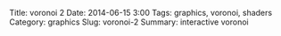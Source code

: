 Title: voronoi 2
Date: 2014-06-15 3:00
Tags: graphics, voronoi, shaders
Category: graphics
Slug: voronoi-2
Summary: interactive voronoi


<canvas id="voronoi" width="500" height="500" class="shader-demo update mouse"></canvas>

<script id="voronoi-fs" type="x-shader/x-fragment">
precision mediump float;
uniform sampler2D randTex;
uniform float time;

vec4 rand( vec2 p ) {
    vec4 r = texture2D( randTex, p/256.0, -100.0 );
    return sin(r*(7.0+time)) * 0.5 + 0.5;
}

void voronoi( in vec2 x, out vec2 cell)
{
    vec2 xcell = floor(x);
    vec2 xoffset = fract(x);

    float bestSqrDist = 8.0;
    vec2 bestRelativeCell;
    vec2 bestOffset;

    for( float j = -2.0; j <= 2.0; j++ )
    for( float i = -2.0; i <= 2.0; i++ )
    {
        vec2 relativeCell = vec2(i,j);
        vec2 currentCell = relativeCell + xcell;
		vec2 offset = rand(currentCell).xy;
        vec2 relativePoint = relativeCell + offset - xoffset;
        float sqrDist = dot(relativePoint,relativePoint);

        if( sqrDist < bestSqrDist )
        {
            bestSqrDist = sqrDist;
            bestRelativeCell = relativeCell;
            bestOffset = offset;
        }
    }
    cell = bestRelativeCell + xcell;
}

void voronoiBorder(in vec2 x, in vec2 cell, out vec2 uv) {
    vec2 xcell = floor(x);
    vec2 xoffset = fract(x);
    vec2 bestRelativeCell = cell - xcell;
    vec2 bestOffset = rand(cell).xy;

    vec2 bestRelativePoint = bestRelativeCell + bestOffset - xoffset;

    float bestBorderDist = 8.0;
    float distAlongEdge;

    for( float j=-2.0; j<=2.0; j++ )
    for( float i=-2.0; i<=2.0; i++ )
    {
    	//skip current cell
    	if(i==0.0 && j==0.0) continue;

        vec2 relativeCell = bestRelativeCell + vec2(i,j);
        vec2 currentCell = relativeCell + xcell;
		vec2 offset = rand(currentCell).xy;
        vec2 relativePoint = relativeCell + offset - xoffset;

        vec2 midpoint = (relativePoint + bestRelativePoint) * 0.5;
        vec2 direction = normalize(relativePoint - bestRelativePoint);

        float dist = dot(midpoint, direction);
        if(dist < bestBorderDist) {
        	bestBorderDist = dist;
        	vec2 edgeDir = direction.yx * vec2(1,-1);
        	distAlongEdge = dot(midpoint, edgeDir);
        }
    }

    uv = vec2(bestBorderDist, distAlongEdge);
}

varying vec2 position;
uniform vec2 canvasSize;
uniform vec2 mouseState;

void main( void )
{
    float size = 35.0;
    vec2 p = position * canvasSize / size;
    vec2 m = mouseState / size;

	vec2 cell;
	vec2 border;
    voronoi( p, cell);
    voronoiBorder(p, cell, border);
    vec2 mcell;
    voronoi(m, mcell);

	
	vec3 col = vec3(1,1,1);
    if(mcell == cell) {
        float edge = cos(border.y*20.0 + time * 10.0);
        if(edge > 0.0 && border.x < 0.1) col = vec3(0,0,0);
    }
    else {
        if(border.x > 0.1) col = vec3(0,0,0);
    }

    vec2 max = canvasSize/size - 2.0;
    if(cell.x <= 1.0 || cell.y <= 1.0 || cell.x >= max.x || cell.y >= max.y) {

       gl_FragColor = vec4(1.0,1.0,1.0,1.0);
    } else {
	   gl_FragColor = vec4(col,1.0);
    }
}

</script>

<script id="voronoi-vs" type="x-shader/x-vertex">
    attribute vec2 vertex;
    varying vec2 position;
    void main(void) {
        position = vertex * 0.5 + 0.5;
        gl_Position = vec4(vertex, 0.0, 1.0);
    }
</script>

<script src="scripts/graphics.js"></script>